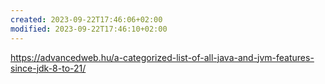 ```yaml
---
created: 2023-09-22T17:46:06+02:00
modified: 2023-09-22T17:46:10+02:00
---
```


https://advancedweb.hu/a-categorized-list-of-all-java-and-jvm-features-since-jdk-8-to-21/
